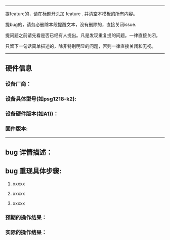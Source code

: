 ---------------------------------------------------------

提feature的，请在标题开头加 feature . 并清空本模板的所有内容。

提bug的，请务必删除本段提醒文本，没有删除的，直接关闭issue.

提问题之前请先看是否已经有人提出。凡是发现重复提的问题。一律直接关闭。

只留下一句话简单描述的，除非特别明显的问题，否则一律直接关闭和无视。

---------------------------------------------------------

## 硬件信息

### 设备厂商：

### 设备具体型号(如psg1218-k2):

### 设备硬件版本(如A1))：

### 固件版本:

----------------------------------------------------------

## bug 详情描述：




## bug 重现具体步骤:

1. xxxxx

2. xxxxx

3. xxxxx

### 预期的操作结果：


### 实际的操作结果：



